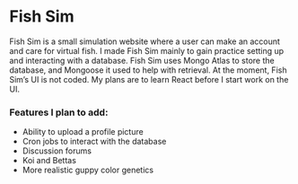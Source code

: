 # Fish Sim

Fish Sim is a small simulation website where a user can make an account and care for virtual fish. I made Fish Sim mainly to gain practice setting up and interacting with a database. Fish Sim uses Mongo Atlas to store the database, and Mongoose it used to help with retrieval. 
At the moment, Fish Sim’s UI is not coded. My plans are to learn React before I start work on the UI. 

### Features I plan to add:
- Ability to upload a profile picture
- Cron jobs to interact with the database
- Discussion forums
- Koi and Bettas
- More realistic guppy color genetics
